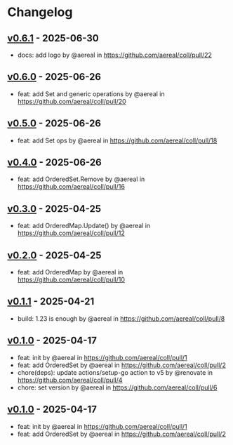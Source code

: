 # Changelog

## [v0.6.1](https://github.com/aereal/coll/compare/v0.6.0...v0.6.1) - 2025-06-30
- docs: add logo by @aereal in https://github.com/aereal/coll/pull/22

## [v0.6.0](https://github.com/aereal/coll/compare/v0.5.0...v0.6.0) - 2025-06-26
- feat: add Set and generic operations by @aereal in https://github.com/aereal/coll/pull/20

## [v0.5.0](https://github.com/aereal/coll/compare/v0.4.0...v0.5.0) - 2025-06-26
- feat: add Set ops by @aereal in https://github.com/aereal/coll/pull/18

## [v0.4.0](https://github.com/aereal/coll/compare/v0.3.0...v0.4.0) - 2025-06-26
- feat: add OrderedSet.Remove by @aereal in https://github.com/aereal/coll/pull/16

## [v0.3.0](https://github.com/aereal/coll/compare/v0.2.0...v0.3.0) - 2025-04-25
- feat: add OrderedMap.Update() by @aereal in https://github.com/aereal/coll/pull/12

## [v0.2.0](https://github.com/aereal/coll/compare/v0.1.1...v0.2.0) - 2025-04-25
- feat: add OrderedMap by @aereal in https://github.com/aereal/coll/pull/10

## [v0.1.1](https://github.com/aereal/coll/compare/v0.1.0...v0.1.1) - 2025-04-21
- build: 1.23 is enough by @aereal in https://github.com/aereal/coll/pull/8

## [v0.1.0](https://github.com/aereal/coll/commits/v0.1.0) - 2025-04-17
- feat: init by @aereal in https://github.com/aereal/coll/pull/1
- feat: add OrderedSet by @aereal in https://github.com/aereal/coll/pull/2
- chore(deps): update actions/setup-go action to v5 by @renovate in https://github.com/aereal/coll/pull/4
- chore: set version by @aereal in https://github.com/aereal/coll/pull/6

## [v0.1.0](https://github.com/aereal/coll/commits/v0.1.0) - 2025-04-17
- feat: init by @aereal in https://github.com/aereal/coll/pull/1
- feat: add OrderedSet by @aereal in https://github.com/aereal/coll/pull/2
